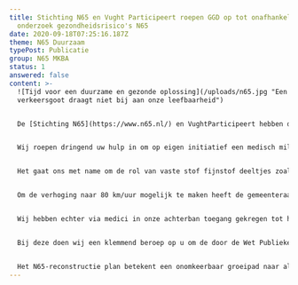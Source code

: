 ```yaml
---
title: Stichting N65 en Vught Participeert roepen GGD op tot onafhankelijk
  onderzoek gezondheidsrisico's N65
date: 2020-09-18T07:25:16.187Z
theme: N65 Duurzaam
typePost: Publicatie
group: N65 MKBA
status: 1
answered: false
content: >-
  ![Tijd voor een duurzame en gezonde oplossing](/uploads/n65.jpg "Een
  verkeersgoot draagt niet bij aan onze leefbaarheid")


  De [Stichting N65](https://www.n65.nl/) en VughtParticipeert hebben de volgende oproep gedaan aan de [GGD Hart voor Brabant](https://www.ggdhvb.nl/over-de-ggd).


  Wij roepen dringend uw hulp in om op eigen initiatief een medisch milieukundig onderzoek te starten voor het N65-reconstructie plan, waarvan de aanbestedingsprocedure recent is gestart. Wij hebben begrepen uit het interview met Peter van den Hazel in Medisch Contact 30-31, 23 juli 2020, p. 14 e.v., dat uw GGD een medisch milieukundige kan inschakelen om zelfstandig een onderzoek te starten naar de effecten op de volksgezondheid van dit plan op basis van de Wet Publieke Gezondheid uit 2008.


  Het gaat ons met name om de rol van vaste stof fijnstof deeltjes zoals PM10, PM1 en BS (Black Smoke) en de invloed van de door dit plan te verwachten toename hiervan, gekoppeld aan de hogere maximum snelheid (van 70 naar 80 km/uur) en door de toename van zwaar vrachtverkeer door de aanzuigende werking op het doorgaande (zware) verkeer van dit plan.


  Om de verhoging naar 80 km/uur mogelijk te maken heeft de gemeenteraad van Vught besloten het N65 traject dat dwars door woonwijken loopt, formeel ‘buiten’ de bebouwde kom te plaatsen. De gemeenteraad beroept zich v.w.b. de gezondheidsaspecten op een model van Rijkswaterstaat dat géén negatieve gezondheidsaspecten voorspelt.


  Wij hebben echter via medici in onze achterban toegang gekregen tot het wetenschappelijke artikel uit Atmospheric Environment 42 (2008) 9098-9105, waarin overduidelijk wordt aangetoond op basis van daadwerkelijke fijnstof metingen langs de wegrand bij de A10 in Amsterdam, dat deze voorspelling van het RWS model alléén geldt voor NOx (gasvormig molecuul dat géén medische klachten veroorzaakt), maar niet voor de vaste stof deeltjes PM10, PM1 en BS (roetdeeltjes) en juist déze vaste stof deeltjes zijn medisch gezien schadelijk voor de volksgezondheid. Met de recente uitbraak van COVID-19 wordt dit probleem op de volksgezondheid ter plaatse van de woonwijken langs de N65 des te acuter.


  Bij deze doen wij een klemmend beroep op u om de door de Wet Publieke Gezondheid aan u toegekende bevoegdheid te benutten om zelfstandig, op eigen initiatief, een onderzoek te starten omtrent de impact op de volksgezondheid van het N65-reconstructie plan.


  Het N65-reconstructie plan betekent een onomkeerbaar groeipad naar almaar meer schadelijk fijnstof, neerdalend op de omringende woonwijken van Vught en Helvoirt en navenante negatieve impact op de volksgezondheid van de bewoners ter plekke.
---
```

